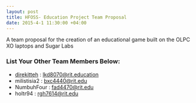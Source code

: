 ```yaml
---
layout: post
title: HFOSS- Education Project Team Proposal
date: 2015-4-1 11:30:00 +04:00
---
```


A team proposal for the creation of an educational game built on the OLPC XO laptops and Sugar Labs

### List Your Other Team Members  Below:

- [direkitteh](http://direkitteh.tumblr.com/post/114182650154/team-proposal-education) : lkd8070@rit.education
- milistisia2 : bxc4440@rit.edu
- NumbuhFour : fad4470@rit.edu
- holtr94 : rgh7614@rit.edu
